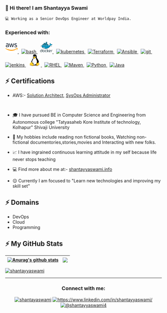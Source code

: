### 👋 Hi there! I am Shantayya Swami
    💻 Working as a Senior DevOps Engineer at Worldpay India.
<h3 align="left">Experienced with:</h3>
<p align="left"> <a href="https://aws.amazon.com" target="_blank"> <img src="https://raw.githubusercontent.com/devicons/devicon/master/icons/amazonwebservices/amazonwebservices-original-wordmark.svg" alt="aws" width="40" height="40"/> </a> &nbsp; 
<a href="https://www.gnu.org/software/bash/" target="_blank"> <img src="https://www.vectorlogo.zone/logos/gnu_bash/gnu_bash-icon.svg" alt="bash" width="40" height="40"/> </a> &nbsp;  
<a href="https://www.docker.com/" target="_blank"> <img src="https://raw.githubusercontent.com/devicons/devicon/master/icons/docker/docker-original-wordmark.svg" alt="docker" width="40" height="40"/> </a>&nbsp; 
 <a href="https://kubernetes.io" target="_blank"> <img src="https://www.vectorlogo.zone/logos/kubernetes/kubernetes-icon.svg" alt="kubernetes" width="40" height="40"/> </a> &nbsp; 
  <a href="https://www.terraform.io/" target="_blank"> <img src="https://www.vectorlogo.zone/logos/terraformio/terraformio-icon.svg" alt="Terraform" width="40" height="40"/> </a> &nbsp; 
  <a href="https://www.ansible.com/" target="_blank"> <img src="https://www.vectorlogo.zone/logos/ansible/ansible-icon.svg" alt="Ansible" width="40" height="40"/> </a> &nbsp; 
  <a href="https://git-scm.com/" target="_blank"> <img src="https://www.vectorlogo.zone/logos/git-scm/git-scm-icon.svg" alt="git" width="40" height="40"/> </a> &nbsp; 
  <a href="https://www.jenkins.io" target="_blank"> <img src="https://www.vectorlogo.zone/logos/jenkins/jenkins-icon.svg" alt="jenkins" width="40" height="40"/> </a> &nbsp; 
   <a href="https://www.linux.org/" target="_blank"> <img src="https://raw.githubusercontent.com/devicons/devicon/master/icons/linux/linux-original.svg" alt="linux" width="40" height="40"/> </a> &nbsp; 
   <a href="https://www.redhat.com/en/technologies/linux-platforms/enterprise-linux" target="_blank"> <img src="https://www.vectorlogo.zone/logos/redhat/redhat-icon.svg" alt="RHEL" width="40" height="40"/> </a>&nbsp; 
    <a href="https://maven.apache.org/" target="_blank"> <img src="https://www.vectorlogo.zone/logos/apache_maven/apache_maven-icon.svg" alt="Maven" width="40" height="40"/> </a> &nbsp; 
    <a href=https://www.python.org/" target="_blank"> <img src="https://www.vectorlogo.zone/logos/python/python-icon.svg" alt="Python" width="40" height="40"/> </a> &nbsp; 
    <a href=https://www.java.com/" target="_blank"> <img src="https://www.vectorlogo.zone/logos/java/java-icon.svg" alt="Java" width="40" height="40"/> </a> </p>

## ⚡ Certifications 

   - AWS:- [Solution Architect](https://drive.google.com/file/d/1AaCJ-p1tVeyGIqJHsOra04Q5v9dukhNg/view?usp=sharing), [SysOps Administrator](https://drive.google.com/file/d/1qA76FJ57ZBJ_RCURuW-w1g7HCx3DiHAk/view?usp=sharing)

   
<br>


- 🎓 I have pursued BE in Computer Science and Engineering from Autonomous college "Tatyasaheb Kore Institute of technology, Kolhapur" Shivaji University

- 🏏 My hobbies include reading non fictional books, Watching non-fictional documentories,stories,movies and Interacting with new folks. 

- 📈 I have ingrained continuous learning attitude in my self because life never stops teaching

- 💻 Find more about me at:- [shantayyaswami.info](http:dhsoni.info)

- 😌 Currently I am focused to "Learn new technologies and improving my skill set"

## ⚡ Domains
- DevOps
- Cloud
- Programming

## ⚡ My GitHub Stats
<!-- <p align="left"> <img src="https://github-readme-stats.vercel.app/api?username=shantayyaswami&show_icons=true&theme=gotham" alt="shantayyaswami" />

<img align="center" src="https://github-readme-stats.anuraghazra1.vercel.app/api?username=shantayyaswami&show_icons=true&line_height=27&include_all_commits=true"/> 
![Top Langs](https://github-readme-stats.vercel.app/api/top-langs/?username=shantayyaswami&hide=TeX&layout=compact)
 -->
 | <a href="https://github.com/shantayyaswami/github-readme-stats"><img align="center" src="https://github-readme-stats.vercel.app/api?username=shantayyaswami&show_icons=true&include_all_commits=true&theme=buefy&hide_border=true" alt="Anurag's github stats" /></a> | <a href="https://github.com/anuraghazra/github-readme-stats"><img align="center" src="https://github-readme-stats.vercel.app/api/top-langs/?username=shantayyaswami&layout=compact&theme=buefy&hide_border=true" /></a> |
| ------------- | ------------- |

<p align="left"> <a href="https://github.com/ryo-ma/github-profile-trophy"><img src="https://github-profile-trophy.vercel.app/?username=shantayyaswami" alt="shantayyaswami" /></a> </p>

<hr>

<h3 align="center">Connect with me:</h3>
<p align="center">
<a href="https://twitter.com/shantayaswami" target="blank"><img align="center" src="https://raw.githubusercontent.com/rahuldkjain/github-profile-readme-generator/master/src/images/icons/Social/twitter.svg" alt="shantayaswami" height="30" width="40" /></a>
<a href="https://www.linkedin.com/in/shantayyaswami/" target="blank"><img align="center" src="https://raw.githubusercontent.com/rahuldkjain/github-profile-readme-generator/master/src/images/icons/Social/linked-in-alt.svg" alt="https://www.linkedin.com/in/shantayyaswami/" height="30" width="40" /></a>
<a href="https://medium.com/@shantayyaswami4" target="blank"><img align="center" src="https://raw.githubusercontent.com/rahuldkjain/github-profile-readme-generator/master/src/images/icons/Social/medium.svg" alt="@shantayyaswami4" height="30" width="40" /></a>
</p>

